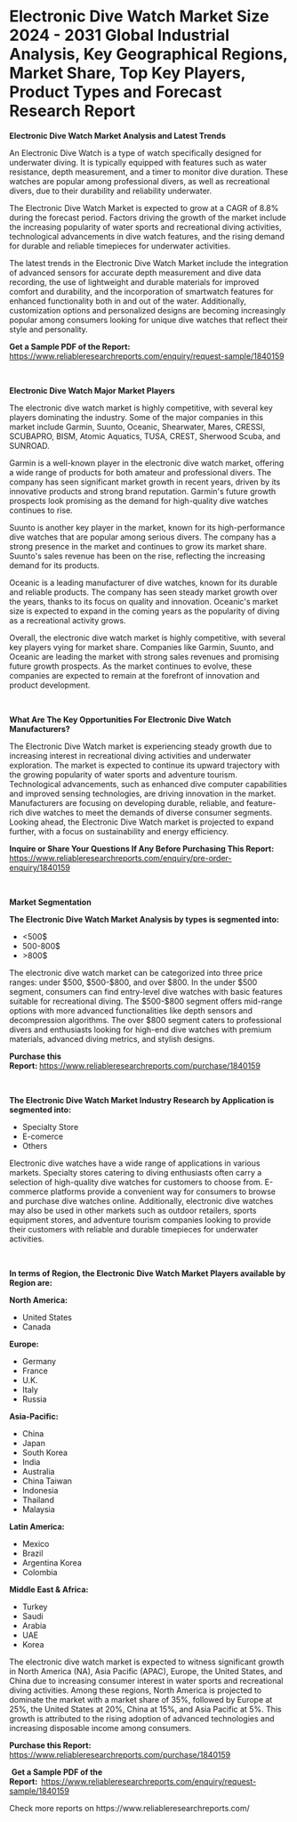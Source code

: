 <p><h1>Electronic Dive Watch Market Size 2024 - 2031 Global Industrial Analysis, Key Geographical Regions, Market Share, Top Key Players, Product Types and Forecast Research Report</h1></p><p><strong>Electronic Dive Watch Market Analysis and Latest Trends</strong></p>
<p><p>An Electronic Dive Watch is a type of watch specifically designed for underwater diving. It is typically equipped with features such as water resistance, depth measurement, and a timer to monitor dive duration. These watches are popular among professional divers, as well as recreational divers, due to their durability and reliability underwater.</p><p>The Electronic Dive Watch Market is expected to grow at a CAGR of 8.8% during the forecast period. Factors driving the growth of the market include the increasing popularity of water sports and recreational diving activities, technological advancements in dive watch features, and the rising demand for durable and reliable timepieces for underwater activities.</p><p>The latest trends in the Electronic Dive Watch Market include the integration of advanced sensors for accurate depth measurement and dive data recording, the use of lightweight and durable materials for improved comfort and durability, and the incorporation of smartwatch features for enhanced functionality both in and out of the water. Additionally, customization options and personalized designs are becoming increasingly popular among consumers looking for unique dive watches that reflect their style and personality.</p></p>
<p><strong>Get a Sample PDF of the Report:&nbsp;</strong> <a href="https://www.reliableresearchreports.com/enquiry/request-sample/1840159">https://www.reliableresearchreports.com/enquiry/request-sample/1840159</a></p>
<p>&nbsp;</p>
<p><strong>Electronic Dive Watch Major Market Players</strong></p>
<p><p>The electronic dive watch market is highly competitive, with several key players dominating the industry. Some of the major companies in this market include Garmin, Suunto, Oceanic, Shearwater, Mares, CRESSI, SCUBAPRO, BISM, Atomic Aquatics, TUSA, CREST, Sherwood Scuba, and SUNROAD.</p><p>Garmin is a well-known player in the electronic dive watch market, offering a wide range of products for both amateur and professional divers. The company has seen significant market growth in recent years, driven by its innovative products and strong brand reputation. Garmin's future growth prospects look promising as the demand for high-quality dive watches continues to rise.</p><p>Suunto is another key player in the market, known for its high-performance dive watches that are popular among serious divers. The company has a strong presence in the market and continues to grow its market share. Suunto's sales revenue has been on the rise, reflecting the increasing demand for its products.</p><p>Oceanic is a leading manufacturer of dive watches, known for its durable and reliable products. The company has seen steady market growth over the years, thanks to its focus on quality and innovation. Oceanic's market size is expected to expand in the coming years as the popularity of diving as a recreational activity grows.</p><p>Overall, the electronic dive watch market is highly competitive, with several key players vying for market share. Companies like Garmin, Suunto, and Oceanic are leading the market with strong sales revenues and promising future growth prospects. As the market continues to evolve, these companies are expected to remain at the forefront of innovation and product development.</p></p>
<p>&nbsp;</p>
<p><strong>What Are The Key Opportunities For Electronic Dive Watch Manufacturers?</strong></p>
<p><p>The Electronic Dive Watch market is experiencing steady growth due to increasing interest in recreational diving activities and underwater exploration. The market is expected to continue its upward trajectory with the growing popularity of water sports and adventure tourism. Technological advancements, such as enhanced dive computer capabilities and improved sensing technologies, are driving innovation in the market. Manufacturers are focusing on developing durable, reliable, and feature-rich dive watches to meet the demands of diverse consumer segments. Looking ahead, the Electronic Dive Watch market is projected to expand further, with a focus on sustainability and energy efficiency.</p></p>
<p><strong>Inquire or Share Your Questions If Any Before Purchasing This Report:</strong> <a href="https://www.reliableresearchreports.com/enquiry/pre-order-enquiry/1840159">https://www.reliableresearchreports.com/enquiry/pre-order-enquiry/1840159</a></p>
<p>&nbsp;</p>
<p><strong>Market Segmentation</strong></p>
<p><strong>The Electronic Dive Watch Market Analysis by types is segmented into:</strong></p>
<p><ul><li><500$</li><li>500-800$</li><li>>800$</li></ul></p>
<p><p>The electronic dive watch market can be categorized into three price ranges: under $500, $500-$800, and over $800. In the under $500 segment, consumers can find entry-level dive watches with basic features suitable for recreational diving. The $500-$800 segment offers mid-range options with more advanced functionalities like depth sensors and decompression algorithms. The over $800 segment caters to professional divers and enthusiasts looking for high-end dive watches with premium materials, advanced diving metrics, and stylish designs.</p></p>
<p><strong>Purchase this Report:&nbsp;</strong><a href="https://www.reliableresearchreports.com/purchase/1840159">https://www.reliableresearchreports.com/purchase/1840159</a></p>
<p>&nbsp;</p>
<p><strong>The Electronic Dive Watch Market Industry Research by Application is segmented into:</strong></p>
<p><ul><li>Specialty Store</li><li>E-comerce</li><li>Others</li></ul></p>
<p><p>Electronic dive watches have a wide range of applications in various markets. Specialty stores catering to diving enthusiasts often carry a selection of high-quality dive watches for customers to choose from. E-commerce platforms provide a convenient way for consumers to browse and purchase dive watches online. Additionally, electronic dive watches may also be used in other markets such as outdoor retailers, sports equipment stores, and adventure tourism companies looking to provide their customers with reliable and durable timepieces for underwater activities.</p></p>
<p>&nbsp;</p>
<p><strong>In terms of Region, the Electronic Dive Watch Market Players available by Region are:</strong></p>
<p>
    <p> <strong> North America: </strong>
        <ul>
            <li>United States</li>
            <li>Canada</li>
        </ul>
        </p> 
    <p> <strong> Europe: </strong>
        <ul>
            <li>Germany</li>
            <li>France</li>
            <li>U.K.</li>
            <li>Italy</li>
            <li>Russia</li>
        </ul>
        </p> 
    <p> <strong> Asia-Pacific: </strong>
        <ul>
            <li>China</li>
            <li>Japan</li>
            <li>South Korea</li>
            <li>India</li>
            <li>Australia</li>
            <li>China Taiwan</li>
            <li>Indonesia</li>
            <li>Thailand</li>
            <li>Malaysia</li>
        </ul>
        </p> 
    <p> <strong> Latin America: </strong>
        <ul>
            <li>Mexico</li>
            <li>Brazil</li>
            <li>Argentina Korea</li>
            <li>Colombia</li>
        </ul>
        </p> 
    <p> <strong> Middle East & Africa: </strong>
        <ul>
            <li>Turkey</li>
            <li>Saudi</li>
            <li>Arabia</li>
            <li>UAE</li>
            <li>Korea</li>
        </ul>
    </p>
    </p>
<p><p>The electronic dive watch market is expected to witness significant growth in North America (NA), Asia Pacific (APAC), Europe, the United States, and China due to increasing consumer interest in water sports and recreational diving activities. Among these regions, North America is projected to dominate the market with a market share of 35%, followed by Europe at 25%, the United States at 20%, China at 15%, and Asia Pacific at 5%. This growth is attributed to the rising adoption of advanced technologies and increasing disposable income among consumers.</p></p>
<p><strong>Purchase this Report: </strong><a href="https://www.reliableresearchreports.com/purchase/1840159">https://www.reliableresearchreports.com/purchase/1840159</a></p>
<p>&nbsp;<strong>Get a Sample PDF of the Report:&nbsp;&nbsp;</strong><a href="https://www.reliableresearchreports.com/enquiry/request-sample/1840159">https://www.reliableresearchreports.com/enquiry/request-sample/1840159</a></p>
<p><strong></strong></p>
<p>Check more reports on https://www.reliableresearchreports.com/</p>